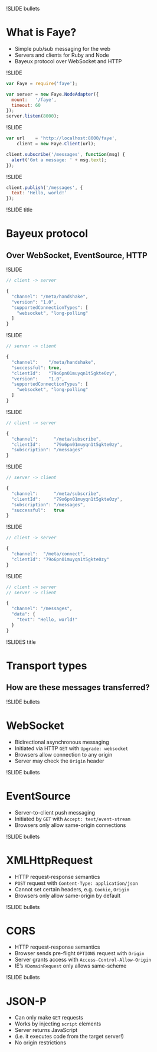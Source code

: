 !SLIDE bullets
# What is Faye?

* Simple pub/sub messaging for the web
* Servers and clients for Ruby and Node
* Bayeux protocol over WebSocket and HTTP


!SLIDE

```javascript
var Faye = require('faye');

var server = new Faye.NodeAdapter({
  mount:   '/faye',
  timeout: 60
});
server.listen(8000);
```

!SLIDE

```javascript
var url    = 'http://localhost:8000/faye',
    client = new Faye.Client(url);

client.subscribe('/messages', function(msg) {
  alert('Got a message: ' + msg.text);
});
```

!SLIDE

```javascript
client.publish('/messages', {
  text: 'Hello, world!'
});
```

!SLIDE title
# Bayeux protocol
## Over WebSocket, EventSource, HTTP


!SLIDE

```javascript
// client -> server

{
  "channel": "/meta/handshake",
  "version": "1.0",
  "supportedConnectionTypes": [
    "websocket", "long-polling"
  ]
}
```

!SLIDE

```javascript
// server -> client

{
  "channel":    "/meta/handshake",
  "successful": true,
  "clientId":   "79o6pn01muyqn1t5gkte0zy",
  "version":    "1.0",
  "supportedConnectionTypes": [
    "websocket", "long-polling"
  ]
}
```

!SLIDE

```javascript
// client -> server

{
  "channel":      "/meta/subscribe",
  "clientId":     "79o6pn01muyqn1t5gkte0zy",
  "subscription": "/messages"
}
```

!SLIDE

```javascript
// server -> client

{
  "channel":      "/meta/subscribe",
  "clientId":     "79o6pn01muyqn1t5gkte0zy",
  "subscription": "/messages",
  "successful":   true
}
```

!SLIDE

```javascript
// client -> server

{
  "channel":  "/meta/connect",
  "clientId": "79o6pn01muyqn1t5gkte0zy"
}
```

!SLIDE

```javascript
// client -> server
// server -> client

{
  "channel": "/messages",
  "data": {
    "text": "Hello, world!"
  }
}
```

!SLIDES title
# Transport types
## How are these messages transferred?


!SLIDE bullets
# WebSocket

* Bidirectional asynchronous messaging
* Initiated via HTTP `GET` with `Upgrade: websocket`
* Browsers allow connection to any origin
* Server may check the `Origin` header


!SLIDE bullets
# EventSource

* Server-to-client push messaging
* Initiated by `GET` with `Accept: text/event-stream`
* Browsers only allow same-origin connections


!SLIDE bullets
# XMLHttpRequest

* HTTP request-response semantics
* `POST` request with `Content-Type: application/json`
* Cannot set certain headers, e.g. `Cookie`, `Origin`
* Browsers only allow same-origin by default


!SLIDE bullets
# CORS

* HTTP request-response semantics
* Browser sends pre-flight `OPTIONS` request with `Origin`
* Server grants access with `Access-Control-Allow-Origin`
* IE’s `XDomainRequest` only allows same-scheme


!SLIDE bullets
# JSON-P

* Can only make `GET` requests
* Works by injecting `script` elements
* Server returns JavaScript
* (i.e. it executes code from the target server!)
* No origin restrictions

